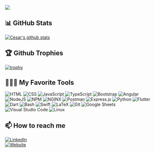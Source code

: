 <img src="https://visitor-badge.glitch.me/badge?page_id=ccasil"/>

## 📊 GitHub Stats
[![Cesar's github stats](https://github-readme-stats.vercel.app/api?username=ccasil&show_icons=true&line_height=20&show_icons=true&theme=default&count_private=true)](https://github-readme-stats.vercel.app/api?username=ccasil&show_icons=true&line_height=20&show_icons=true&theme=default&count_private=true)

<!-- [![Top Langs](https://github-readme-stats.vercel.app/api/top-langs/?username=ccasil&langs_count=10&show_icons=true&layout=compact&theme=default)](https://github-readme-stats.vercel.app/api/top-langs/?username=ccasil&show_icons=true&layout=compact&theme=default) -->

## 🏆 Github Trophies
[![trophy](https://github-profile-trophy.vercel.app/?username=ccasil)](https://github-profile-trophy.vercel.app/?username=ccasil)


## 👨🏽‍💻 My Favorite Tools

<p>
    <img alt="HTML" src="https://img.shields.io/badge/HTML-E34F26.svg?logo=html5&logoColor=white">
    <img alt="CSS" src="https://img.shields.io/badge/CSS-1572B6.svg?logo=css3&logoColor=white">
    <img alt="JavaScript" src="https://img.shields.io/badge/JavaScript-F7DF1E.svg?logo=javascript&logoColor=black">
    <img alt="TypeScript" src="https://img.shields.io/badge/TypeScript-3178C6?logo=typescript&logoColor=white">
    <img alt="Bootstrap" src="https://img.shields.io/badge/Bootstrap-7952B3.svg?logo=bootstrap&logoColor=white">
    <img alt="Angular" src="https://img.shields.io/badge/Angular-DD0031.svg?logo=angular&logoColor=white">
    <img alt="NodeJS" src="https://img.shields.io/badge/Node.js-43853D.svg?logo=node.js&logoColor=white">
    <img alt="NPM" src="https://img.shields.io/badge/NPM-CB3837?logo=npm&logoColor=white">
    <img alt="NGINX" src="https://img.shields.io/badge/NGINX-009639?logo=nginx&logoColor=white">
    <img alt="Postman" src="https://img.shields.io/badge/Postman-FF6C37?logo=postman&logoColor=white">
    <img alt="Express.js" src="https://img.shields.io/badge/Express.js-404d59.svg?logo=express&logoColor=white">
    <img alt="Python" src="https://img.shields.io/badge/Python-14354C.svg?logo=python&logoColor=white">
    <img alt="Flutter" src="https://img.shields.io/badge/Flutter-02569B.svg?logo=flutter&logoColor=white">
    <img alt="Dart" src="https://img.shields.io/badge/Dart-15A6C4.svg?logo=dart&logoColor=white">
    <img alt="Bash" src="https://img.shields.io/badge/Bash-121011.svg?logo=gnu-bash&logoColor=white">
    <img alt="Swift" src="https://img.shields.io/badge/Swift-FA7343?logo=swift&logoColor=white">
    <img alt="LaTeX" src="https://img.shields.io/badge/LaTeX-008080.svg?logo=LaTeX&logoColor=white">
    <img alt="Git" src="https://img.shields.io/badge/Git-F05033.svg?logo=git&logoColor=white">
    <img alt="Google Sheets" src="https://img.shields.io/badge/Google%20Sheets-34A853.svg?logo=google%20sheets&logoColor=white">
    <img alt="Visual Studio Code" src="https://img.shields.io/badge/Visual%20Studio%20Code-0078d7.svg?logo=visual-studio-code&logoColor=white">
    <img alt="Linux" src="https://img.shields.io/badge/Linux-FCC624?logo=linux&logoColor=white">
</p>

<!-- ## 🌱 I’m currently learning -->

## 📫 How to reach me
<a href="https://www.linkedin.com/in/ckcasil/" target="_blank"><img alt="LinkedIn" src="https://img.shields.io/badge/LinkedIn-0A66C2?logo=linkedin&logoColor=white"></a>
<br>
<a href="https://cesarkylecasil.me/" target="_blank"><img alt="Website" src="https://img.shields.io/website-up-down-green-red/http/monip.org.svg"></a>

<!--
**ccasil/ccasil** is a ✨ _special_ ✨ repository because its `README.md` (this file) appears on your GitHub profile.

Here are some ideas to get you started:

- 🔭 I’m currently working on ...
- 🌱 I’m currently learning ...
- 👯 I’m looking to collaborate on ...
- 🤔 I’m looking for help with ...
- 💬 Ask me about ...
- 📫 How to reach me: ...
- 😄 Pronouns: ...
- ⚡ Fun fact: ...
-->

